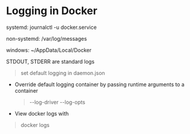 # Logging in Docker

systemd: journalctl -u docker.service

non-systemd: /var/log/messages

windows: ~/AppData/Local/Docker

STDOUT, STDERR are standard logs

>   set default logging in daemon.json

*   Override default logging container by passing runtime arguments to a container

    >   --log-driver --log-opts

* View docker logs with

>   docker logs <container-name>

